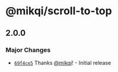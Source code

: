 # @mikqi/scroll-to-top

## 2.0.0

### Major Changes

- [`69f4ce5`](https://github.com/mikqi/product-card-monorepo/commit/69f4ce57316a45b647bb149117e5d6d2819fbd96) Thanks [@mikqi](https://github.com/mikqi)! - Initial release
